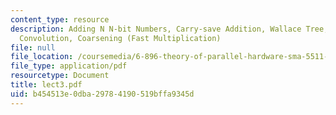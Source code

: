 ```yaml
---
content_type: resource
description: Adding N N-bit Numbers, Carry-save Addition, Wallace Tree, Integer Multiplication,
  Convolution, Coarsening (Fast Multiplication)
file: null
file_location: /coursemedia/6-896-theory-of-parallel-hardware-sma-5511-spring-2004/b454513e0dba29784190519bffa9345d_lect3.pdf
file_type: application/pdf
resourcetype: Document
title: lect3.pdf
uid: b454513e-0dba-2978-4190-519bffa9345d
---
```

